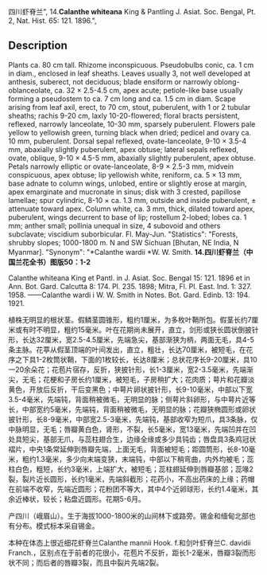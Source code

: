 四川虾脊兰",
14.**Calanthe whiteana** King & Pantling J. Asiat. Soc. Bengal, Pt. 2, Nat. Hist. 65: 121. 1896.",

## Description
Plants ca. 80 cm tall. Rhizome inconspicuous. Pseudobulbs conic, ca. 1 cm in diam., enclosed in leaf sheaths. Leaves usually 3, not well developed at anthesis, suberect, not deciduous; blade ensiform or narrowly oblong-oblanceolate, ca. 32 × 2.5-4.5 cm, apex acute; petiole-like base usually forming a pseudostem to ca. 7 cm long and ca. 1.5 cm in diam. Scape arising from leaf axil, erect, to 70 cm, stout, puberulent, with 1 or 2 tubular sheaths; rachis 9-20 cm, laxly 10-20-flowered; floral bracts persistent, reflexed, narrowly lanceolate, 10-30 mm, sparsely puberulent. Flowers pale yellow to yellowish green, turning black when dried; pedicel and ovary ca. 10 mm, puberulent. Dorsal sepal reflexed, ovate-lanceolate, 9-10 × 3.5-4 mm, abaxially slightly puberulent, apex obtuse; lateral sepals reflexed, ovate, oblique, 9-10 × 4.5-5 mm, abaxially slightly puberulent, apex obtuse. Petals narrowly elliptic or ovate-lanceolate, 8-9 × 2.5-3 mm, midvein conspicuous, apex obtuse; lip yellowish white, reniform, ca. 5 × 13 mm, base adnate to column wings, unlobed, entire or slightly erose at margin, apex emarginate and mucronate in sinus; disk with 3 crested, papillose lamellae; spur cylindric, 8-10 × ca. 1.3 mm, outside and inside puberulent, ± attenuate toward apex. Column white, ca. 3 mm, thick, dilated toward apex, puberulent, wings decurrent to base of lip; rostellum 2-lobed; lobes ca. 1 mm; anther small; pollinia unequal in size, 4 subovoid and others subclavate; viscidium suborbicular. Fl. May-Jun.
  "Statistics": "Forests, shrubby slopes; 1000-1800 m. N and SW Sichuan [Bhutan, NE India, N Myanmar].
  "Synonym": "*Calanthe wardii *W. W. Smith.
**14.四川虾脊兰（中国兰花全书）图版50：1-2**

Calanthe whiteana King et Pantl. in J. Asiat. Soc. Bengal 15: 121. 1896 et in Ann. Bot. Gard. Calcutta 8: 174. Pl. 235. 1898; Mitra, Fl. Pl. East. Ind. 1: 327. 1958. ——Calanthe wardi i W. W. Smith in Notes. Bot. Gard. Edinb. 13: 194. 1921.

植株无明显的根状茎。假鳞茎圆锥形，粗约1厘米，为多枚叶鞘所包。假茎长约7厘米或有时不明显，粗约15毫米。叶在花期尚未展开，直立，剑形或狭长圆状倒披针形，长达32厘米，宽2.5-4.5厘米，先端急尖，基部渐狭为柄，两面无毛，具4-5条主脉。花葶从假茎顶端的叶间发出，直立，粗壮，长达70厘米，被短毛，在花序之下具1-2枚筒状鞘，下面的1枚较长，长达8厘米；总状花序长9-20厘米，具10一20余朵花；花苞片宿存，反折，狭披针形，长1-3厘米，宽2-3.5毫米，先端渐尖，无毛；花梗和子房长约1厘米，被短毛，子房稍扩大；花肉质；萼片和花瓣淡黄色，开放后反折，干后变黑色；中萼片卵状披针形，长9-10毫米，中部以下宽3.5-4毫米，先端钝，背面稍被微毛，无明显的脉；侧萼片斜卵形，与中萼片近等长，中部宽约5毫米，先端钝，背面稍被微毛，无明显的脉；花瓣狭椭圆形或卵状披针形，长8-9毫米，中部宽2.5-3毫米，先端钝，基部收窄为短爪，具3条脉，仅中脉明显，无毛；唇瓣黄白色，肾形，不裂，长5毫米，宽13毫米，先端凹并在凹处具短尖，基部无爪，与蕊柱翅合生，边缘全缘或多少具钝齿；唇盘具3条鸡冠状褶片，中央1条常延伸到唇瓣先端，上面无毛，背面被短毛；距圆筒形，长8-10毫米，粗约1.3毫米，多少向末端变狭，末端钝，中部以下稍弯曲，内外均被毛；蕊柱白色，粗短，长约3毫米，上端扩大，被短毛；蕊柱翅延伸到唇瓣基部；蕊喙2裂，裂片近长圆形，长约1毫米，先端斜截形；花药小，不高出药床的上缘；药帽在前端不收窄，先端近圆形；花粉团不等大，其中4个近卵球形，长约1.4毫米，其余近棒状，较长；粘盘近圆形。花期5-6月。

产四川（峨眉山）。生于海拔1000-1800米的山间林下或路旁。锡金和缅甸北部也有分布。模式标本采自锡金。

本种在体态上很近细花虾脊兰Calanthe mannii Hook. f.和剑叶虾脊兰C. davidii Franch.，区别点在于前者的花很小，花苞片不反折，距长1-2毫米，唇瓣3裂而形状不同；而后者的唇瓣3裂，而且中裂片先端2裂。
